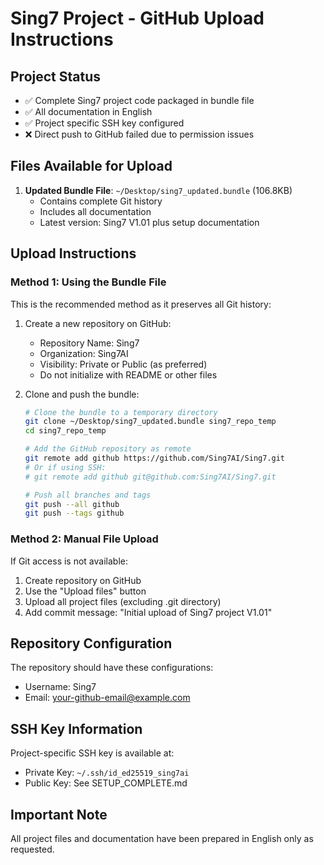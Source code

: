 # Sing7 Project - GitHub Upload Instructions

## Project Status
- ✅ Complete Sing7 project code packaged in bundle file
- ✅ All documentation in English
- ✅ Project specific SSH key configured
- ❌ Direct push to GitHub failed due to permission issues

## Files Available for Upload
1. **Updated Bundle File**: `~/Desktop/sing7_updated.bundle` (106.8KB)
   - Contains complete Git history
   - Includes all documentation
   - Latest version: Sing7 V1.01 plus setup documentation

## Upload Instructions

### Method 1: Using the Bundle File
This is the recommended method as it preserves all Git history:

1. Create a new repository on GitHub:
   - Repository Name: Sing7
   - Organization: Sing7AI
   - Visibility: Private or Public (as preferred)
   - Do not initialize with README or other files

2. Clone and push the bundle:
   ```bash
   # Clone the bundle to a temporary directory
   git clone ~/Desktop/sing7_updated.bundle sing7_repo_temp
   cd sing7_repo_temp
   
   # Add the GitHub repository as remote
   git remote add github https://github.com/Sing7AI/Sing7.git
   # Or if using SSH:
   # git remote add github git@github.com:Sing7AI/Sing7.git
   
   # Push all branches and tags
   git push --all github
   git push --tags github
   ```

### Method 2: Manual File Upload
If Git access is not available:

1. Create repository on GitHub
2. Use the "Upload files" button
3. Upload all project files (excluding .git directory)
4. Add commit message: "Initial upload of Sing7 project V1.01"

## Repository Configuration
The repository should have these configurations:
- Username: Sing7
- Email: your-github-email@example.com

## SSH Key Information
Project-specific SSH key is available at:
- Private Key: `~/.ssh/id_ed25519_sing7ai`
- Public Key: See SETUP_COMPLETE.md

## Important Note
All project files and documentation have been prepared in English only as requested. 